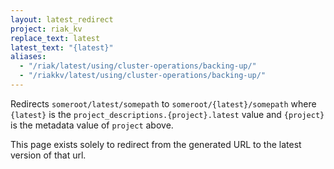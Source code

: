 ```yaml
---
layout: latest_redirect
project: riak_kv
replace_text: latest
latest_text: "{latest}"
aliases:
  - "/riak/latest/using/cluster-operations/backing-up/"
  - "/riakkv/latest/using/cluster-operations/backing-up/"
---
```


Redirects `someroot/latest/somepath` to `someroot/{latest}/somepath` 
where `{latest}` is the `project_descriptions.{project}.latest` value
and `{project}` is the metadata value of `project` above.

This page exists solely to redirect from the generated URL to the latest version of
that url.


